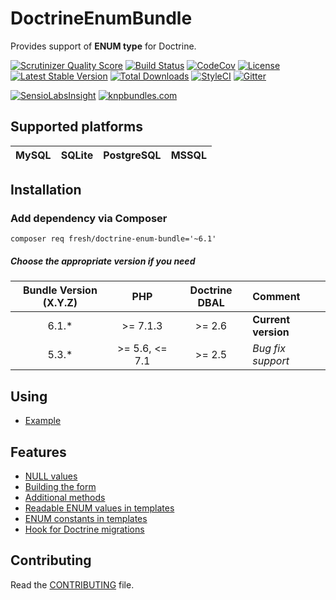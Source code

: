 # DoctrineEnumBundle

Provides support of **ENUM type** for Doctrine.

[![Scrutinizer Quality Score](https://img.shields.io/scrutinizer/g/fre5h/DoctrineEnumBundle.svg?style=flat-square)](https://scrutinizer-ci.com/g/fre5h/DoctrineEnumBundle/)
[![Build Status](https://img.shields.io/travis/fre5h/DoctrineEnumBundle/master.svg?style=flat-square)](https://travis-ci.org/fre5h/DoctrineEnumBundle)
[![CodeCov](https://img.shields.io/codecov/c/github/fre5h/DoctrineEnumBundle.svg?style=flat-square)](https://codecov.io/github/fre5h/DoctrineEnumBundle)
[![License](https://img.shields.io/packagist/l/fresh/doctrine-enum-bundle.svg?style=flat-square)](https://packagist.org/packages/fresh/doctrine-enum-bundle)
[![Latest Stable Version](https://img.shields.io/packagist/v/fresh/doctrine-enum-bundle.svg?style=flat-square)](https://packagist.org/packages/fresh/doctrine-enum-bundle)
[![Total Downloads](https://img.shields.io/packagist/dt/fresh/doctrine-enum-bundle.svg?style=flat-square)](https://packagist.org/packages/fresh/doctrine-enum-bundle)
[![StyleCI](https://styleci.io/repos/6553368/shield?style=flat-square)](https://styleci.io/repos/6553368)
[![Gitter](https://img.shields.io/badge/gitter-join%20chat-brightgreen.svg?style=flat-square)](https://gitter.im/fre5h/DoctrineEnumBundle)

[![SensioLabsInsight](https://insight.sensiolabs.com/projects/0cff4816-374a-474e-a1d5-9d5db34562e3/small.png)](https://insight.sensiolabs.com/projects/0cff4816-374a-474e-a1d5-9d5db34562e3)
[![knpbundles.com](http://knpbundles.com/fre5h/DoctrineEnumBundle/badge-short)](http://knpbundles.com/fre5h/DoctrineEnumBundle)

## Supported platforms

| MySQL | SQLite | PostgreSQL | MSSQL |
|-------|--------|------------|-------|

## Installation

### Add dependency via Composer

```composer req fresh/doctrine-enum-bundle='~6.1'```


##### Choose the appropriate version if you need

| Bundle Version (X.Y.Z) | PHP             |  Doctrine DBAL | Comment             |
|:----------------------:|:---------------:|:--------------:|:--------------------|
| 6.1.*                  | >= 7.1.3        |  >= 2.6        | **Current version** |
| 5.3.*                  | >= 5.6, <= 7.1  |  >= 2.5        | *Bug fix support*   |

## Using

* [Example](./Resources/docs/example_of_using.md "Example")

## Features

* [NULL values](./Resources/docs/null_values.md "NULL values")
* [Building the form](./Resources/docs/building_the_form.md "Building the form")
* [Additional methods](./Resources/docs/additional_methods.md "Additional methods")
* [Readable ENUM values in templates](./Resources/docs/readable_enum_values_in_template.md "Readable ENUM values in templates")
* [ENUM constants in templates](./Resources/docs/enum_constants_in_templates.md "ENUM constants in templates")
* [Hook for Doctrine migrations](./Resources/docs/hook_for_doctrine_migrations.md "Hook for Doctrine migrations")

## Contributing

Read the [CONTRIBUTING](https://github.com/fre5h/DoctrineEnumBundle/blob/master/.github/CONTRIBUTING.md) file.
